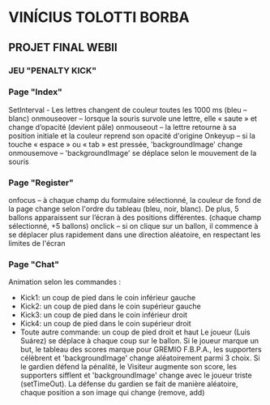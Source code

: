 # VINÍCIUS TOLOTTI BORBA
## PROJET FINAL WEBII
### JEU "PENALTY KICK"

### Page "Index"
SetInterval - Les lettres changent de couleur toutes les 1000 ms (bleu – blanc)
onmouseover – lorsque la souris survole une lettre, elle « saute » et change d’opacité (devient pâle)
onmouseout – la lettre retourne à sa position initiale et la couleur reprend son opacité d'origine
Onkeyup – si la touche « espace » ou « tab » est pressée, 'backgroundImage' change
onmousemove – 'backgroundImage' se déplace selon le mouvement de la souris

### Page "Register"
onfocus – à chaque champ du formulaire sélectionné, la couleur de fond de la page change selon l'ordre du tableau (bleu, noir, blanc). De plus, 5 ballons apparaissent sur l’écran à des positions différentes. (chaque champ sélectionné, +5 ballons)
onclick – si on clique sur un ballon, il commence à se déplacer plus rapidement dans une direction aléatoire, en respectant les limites de l'écran

### Page "Chat"
Animation selon les commandes :
- Kick1: un coup de pied dans le coin inférieur gauche
- Kick2: un coup de pied dans le coin supérieur gauche
- Kick3: un coup de pied dans le coin inférieur droit
- Kick4: un coup de pied dans le coin supérieur droit
- Toute autre commande: un coup de pied droit et haut
Le joueur (Luis Suárez) se déplace à chaque coup sur le ballon.
Si le joueur marque un but, le tableau des scores marque pour GREMIO F.B.P.A., les supporters célèbrent et 'backgroundImage' change aléatoirement parmi 3 choix. Si le gardien défend la pénalité, le Visiteur augmente son score, les supporters sifflent et 'backgroundImage' change avec le joueur triste (setTimeOut).
La défense du gardien se fait de manière aléatoire, chaque position a son image qui change (remove, add)